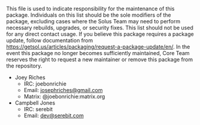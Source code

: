 This file is used to indicate responsibility for the maintenance of this package. Individuals on this list should be the sole modifiers of the package, excluding cases where the Solus Team may need to perform necessary rebuilds, upgrades, or security fixes. This list should not be used for any direct contact usage. If you believe this package requires a package update, follow documentation from https://getsol.us/articles/packaging/request-a-package-update/en/. In the event this package no longer becomes sufficiently maintained, Core Team reserves the right to request a new maintainer or remove this package from the repository.

- Joey Riches
  - IRC: joebonrichie
  - Email: josephriches@gmail.com
  - Matrix: @joebonrichie:matrix.org
- Campbell Jones
  - IRC: serebit
  - Email: dev@serebit.com
